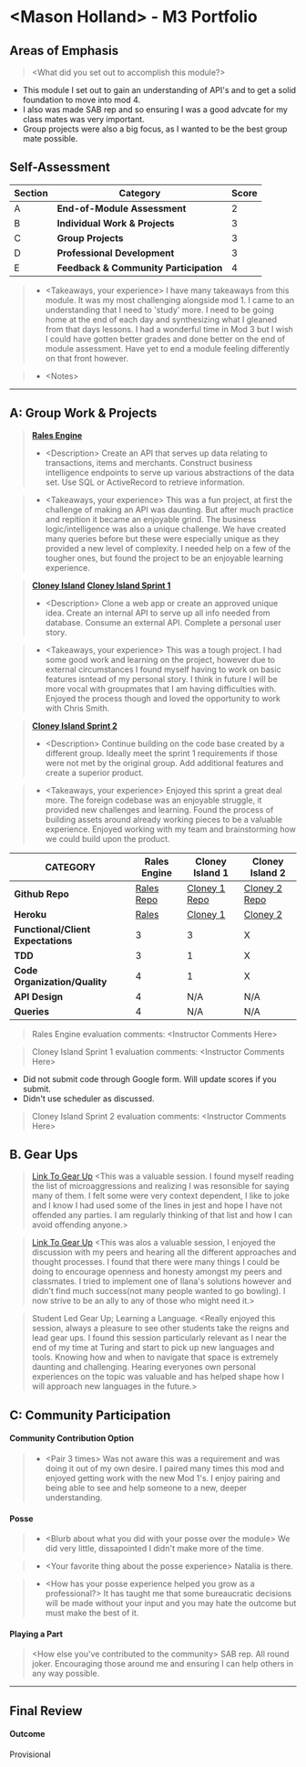 # \<Mason Holland> - M3 Portfolio

## Areas of Emphasis

> \<What did you set out to accomplish this module?>
- This module I set out to gain an understanding of API's and to get a solid foundation to move into mod 4.
- I also was made SAB rep and so ensuring I was a good advcate for my class mates was very important.
- Group projects were also a big focus, as I wanted to be the best group mate possible.

## Self-Assessment

| Section | Category | Score |
| --- | ----- | --- |
| A | **End-of-Module Assessment** | 2 |
| B | **Individual Work & Projects** | 3 |
| C | **Group Projects** | 3 |
| D | **Professional Development** | 3 |
| E | **Feedback & Community Participation** | 4 |

>* \<Takeaways, your experience>
I have many takeaways from this module. It was my most challenging alongside mod 1. I came to an understanding that I need to 'study' more. I need to be going home at the end of each day and synthesizing what I gleaned from that days lessons. I had a wonderful time in Mod 3 but I wish I could have gotten better grades and done better on the end of module assessment. Have yet to end a module feeling differently on that front however.

>* \<Notes>

-----------------------

## A: Group Work & Projects

> **[Rales Engine](http://)**
>* \<Description>
Create an API that serves up data relating to transactions, items and merchants. Construct business intelligence endpoints to serve up various abstractions of the data set. Use SQL or ActiveRecord to retrieve information.

>* \<Takeaways, your experience>
This was a fun project, at first the challenge of making an API was daunting. But after much practice and repition it became an enjoyable grind. The business logic/intelligence was also a unique challenge. We have created many queries before but these were especially unique as they provided a new level of complexity. I needed help on a few of the tougher ones, but found the project to be an enjoyable learning experience.


> **[Cloney Island](http://backend.turing.io/module3/projects/cloney_island/cloney_island)**
> **[Cloney Island Sprint 1](http://backend.turing.io/module3/projects/cloney_island/cloney_island#sprint-1---individual-evaluation)**
>* \<Description>
Clone a web app or create an approved unique idea. Create an internal API to serve up all info needed from database. Consume an external API. Complete a personal user story.

>* \<Takeaways, your experience>
This was a tough project. I had some good work and learning on the project, however due to external circumstances I found myself having to work on basic features isntead of my personal story. I think in future I will be more vocal with groupmates that I am having difficulties with. Enjoyed the process though and loved the opportunity to work with Chris Smith.

> **[Cloney Island Sprint 2](https://http://backend.turing.io/module3/projects/cloney_island/cloney_island#-sprint-2---final-evaluation-rubric)**
>* \<Description>
Continue building on the code base created by a different group. Ideally meet the sprint 1 requirements if those were not met by the original group. Add additional features and create a superior product.

>* \<Takeaways, your experience>
Enjoyed this sprint a great deal more. The foreign codebase was an enjoyable struggle, it provided new challenges and learning. Found the process of building assets around already working pieces to be a valuable experience. Enjoyed working with my team and brainstorming how we could build upon the product.

| CATEGORY | Rales Engine | Cloney Island 1 | Cloney Island 2 |
| --- | --- | --- | --- |
| **Github Repo** | [Rales Repo](https://github.com/rongxanh88/rales_engine) | [Cloney 1 Repo](https://github.com/iamchrissmith/uncorked) | [Cloney 2 Repo](https://github.com/squeemishly/dark_clout) |
| **Heroku** | [Rales](https://) | [Cloney 1](https://desolate-fjord-36516.herokuapp.com) | [Cloney 2](https://) |
| **Functional/Client Expectations** | 3 | 3 | X |
| **TDD** | 3 | 1 | X |
| **Code Organization/Quality** | 4 | 1 | X |
| **API Design** | 4 | N/A | N/A |
| **Queries** | 4 | N/A | N/A |

> Rales Engine evaluation comments:
\<Instructor Comments Here>

> Cloney Island Sprint 1 evaluation comments:
\<Instructor Comments Here>
- Did not submit code through Google form. Will update scores if you submit.
- Didn't use scheduler as discussed.

> Cloney Island Sprint 2 evaluation comments:
\<Instructor Comments Here>

## B. **Gear Ups**

> [Link To Gear Up](https://github.com/turingschool/gear-up/blob/master/microaggressions_original.markdown)
\<This was a valuable session. I found myself reading the list of microaggressions and realizing I was resonsible for saying many of them. I felt some were very context dependent, I like to joke and I know I had used some of the lines in jest and hope I have not offended any parties. I am regularly thinking of that list and how I can avoid offending anyone.>

> [Link To Gear Up](https://github.com/turingschool/gear-up/blob/master/allyship.markdown)
\<This was alos a valuable session, I enjoyed the discussion with my peers and hearing all the different approaches and thought processes. I found that there were many things I could be doing to encourage openness and honesty amongst my peers and classmates. I tried to implement one of Ilana's solutions however and didn't find much success(not many people wanted to go bowling). I now strive to be an ally to any of those who might need it.>

> Student Led Gear Up; Learning a Language.
\<Really enjoyed this session, always a pleasure to see other students take the reigns and lead gear ups. I found this session particularly relevant as I near the end of my time at Turing and start to pick up new languages and tools. Knowing how and when to navigate that space is extremely daunting and challenging. Hearing everyones own personal experiences on the topic was valuable and has helped shape how I will approach new languages in the future.>

## C: Community Participation

#### **Community Contribution Option**
>* \<Pair 3 times>
Was not aware this was a requirement and was doing it out of my own desire. I paired many times this mod and enjoyed getting work with the new Mod 1's. I enjoy pairing and being able to see and help someone to a new, deeper understanding.  

#### **Posse**
  >* \<Blurb about what you did with your posse over the module>
  We did very little, dissapointed I didn't make more of the time.

  >* \<Your favorite thing about the posse experience>
  Natalia is there.

  >* \<How has your posse experience helped you grow as a professional?>
  It has taught me that some bureaucratic decisions will be made without your input and you may hate the outcome but must make the best of it.

#### **Playing a Part**

> \<How else you've contributed to the community>
SAB rep.
All round joker.
Encouraging those around me and ensuring I can help others in any way possible.

------------------

## Final Review

#### Outcome

Provisional
